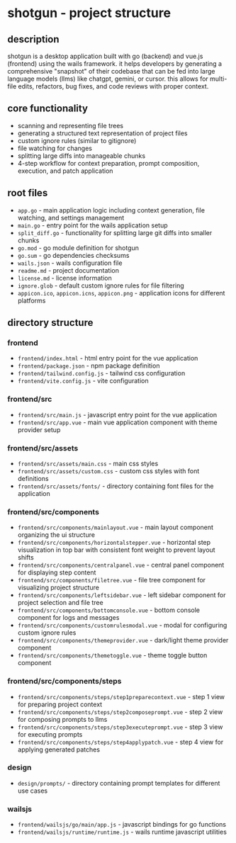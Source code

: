 # shotgun - project structure

## description

shotgun is a desktop application built with go (backend) and vue.js (frontend) using the wails framework. it helps developers by generating a comprehensive "snapshot" of their codebase that can be fed into large language models (llms) like chatgpt, gemini, or cursor. this allows for multi-file edits, refactors, bug fixes, and code reviews with proper context.

## core functionality

-   scanning and representing file trees
-   generating a structured text representation of project files
-   custom ignore rules (similar to gitignore)
-   file watching for changes
-   splitting large diffs into manageable chunks
-   4-step workflow for context preparation, prompt composition, execution, and patch application

## root files

-   `app.go` - main application logic including context generation, file watching, and settings management
-   `main.go` - entry point for the wails application setup
-   `split_diff.go` - functionality for splitting large git diffs into smaller chunks
-   `go.mod` - go module definition for shotgun
-   `go.sum` - go dependencies checksums
-   `wails.json` - wails configuration file
-   `readme.md` - project documentation
-   `license.md` - license information
-   `ignore.glob` - default custom ignore rules for file filtering
-   `appicon.ico`, `appicon.icns`, `appicon.png` - application icons for different platforms

## directory structure

### frontend

-   `frontend/index.html` - html entry point for the vue application
-   `frontend/package.json` - npm package definition
-   `frontend/tailwind.config.js` - tailwind css configuration
-   `frontend/vite.config.js` - vite configuration

### frontend/src

-   `frontend/src/main.js` - javascript entry point for the vue application
-   `frontend/src/app.vue` - main vue application component with theme provider setup

### frontend/src/assets

-   `frontend/src/assets/main.css` - main css styles
-   `frontend/src/assets/custom.css` - custom css styles with font definitions
-   `frontend/src/assets/fonts/` - directory containing font files for the application

### frontend/src/components

-   `frontend/src/components/mainlayout.vue` - main layout component organizing the ui structure
-   `frontend/src/components/horizontalstepper.vue` - horizontal step visualization in top bar with consistent font weight to prevent layout shifts
-   `frontend/src/components/centralpanel.vue` - central panel component for displaying step content
-   `frontend/src/components/filetree.vue` - file tree component for visualizing project structure
-   `frontend/src/components/leftsidebar.vue` - left sidebar component for project selection and file tree
-   `frontend/src/components/bottomconsole.vue` - bottom console component for logs and messages
-   `frontend/src/components/customrulesmodal.vue` - modal for configuring custom ignore rules
-   `frontend/src/components/themeprovider.vue` - dark/light theme provider component
-   `frontend/src/components/themetoggle.vue` - theme toggle button component

### frontend/src/components/steps

-   `frontend/src/components/steps/step1preparecontext.vue` - step 1 view for preparing project context
-   `frontend/src/components/steps/step2composeprompt.vue` - step 2 view for composing prompts to llms
-   `frontend/src/components/steps/step3executeprompt.vue` - step 3 view for executing prompts
-   `frontend/src/components/steps/step4applypatch.vue` - step 4 view for applying generated patches

### design

-   `design/prompts/` - directory containing prompt templates for different use cases

### wailsjs

-   `frontend/wailsjs/go/main/app.js` - javascript bindings for go functions
-   `frontend/wailsjs/runtime/runtime.js` - wails runtime javascript utilities
